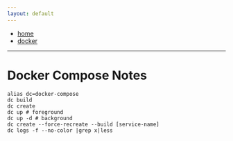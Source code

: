 ```yaml
---
layout: default
---
```

- [home](/index.md)
- [docker](/docker.md)
---
# Docker Compose Notes
```
alias dc=docker-compose
dc build
dc create
dc up # foreground
dc up -d # background
dc create --force-recreate --build [service-name]
dc logs -f --no-color |grep x|less
```
